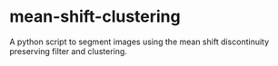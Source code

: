 # mean-shift-clustering
A python script to segment images using the mean shift discontinuity preserving filter and clustering.
